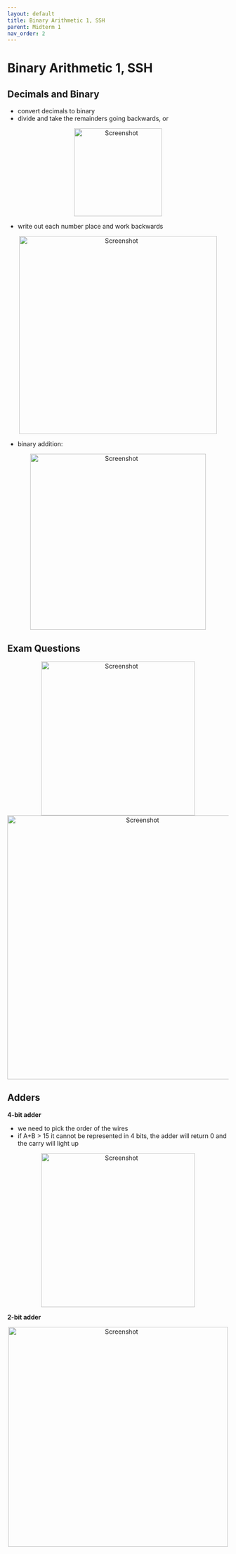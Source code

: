 ```yaml
---
layout: default
title: Binary Arithmetic 1, SSH
parent: Midterm 1
nav_order: 2
---
```

# Binary Arithmetic 1, SSH
## Decimals and Binary
- convert decimals to binary
- divide and take the remainders going backwards, or
<div style="text-align: center;">
  <img src="{{ '/images/Screenshot 2024-09-12 at 9.51.06 PM.png' | relative_url }}" alt="Screenshot" width="200">
</div>

- write out each number place and work backwards
<div style="text-align: center;">
  <img src="{{ '/images/Screen Shot 2024-01-22 at 2.32.16 PM.png' | relative_url }}" alt="Screenshot" width="450">
</div>

- binary addition:
<div style="text-align: center;">
  <img src="{{ '/images/Screen Shot 2024-01-22 at 2.36.18 PM.png' | relative_url }}" alt="Screenshot" width="400">
</div>

## Exam Questions
<div style="text-align: center;">
  <img src="{{ '/images/Screen Shot 2024-01-24 at 12.09.57 PM.png' | relative_url }}" alt="Screenshot" width="350">
</div>

<div style="text-align: center;">
  <img src="{{ '/images/Screen Shot 2024-01-24 at 12.12.14 PM.png' | relative_url }}" alt="Screenshot" width="600">
</div>

## Adders
**4-bit adder**
- we need to pick the order of the wires
- if A+B > 15 it cannot be represented in 4 bits, the adder will return 0 and the carry will light up
<div style="text-align: center;">
  <img src="{{ '/images/Screen Shot 2024-01-24 at 12.02.53 PM.png' | relative_url }}" alt="Screenshot" width="350">
</div>

**2-bit adder**
<div style="text-align: center;">
  <img src="{{ '/images/Screen Shot 2024-01-22 at 2.49.11 PM.png' | relative_url }}" alt="Screenshot" width="500">
</div>